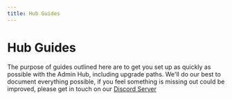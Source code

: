 ```yaml
---
title: Hub Guides
---
```


# Hub Guides

The purpose of guides outlined here are to get you set up as quickly as possible with the Admin Hub, including upgrade paths. We'll do our best to document everything possible, if you feel something is missing out could be improved, please get in touch on our [Discord Server](https://discord.gg/v6qVWaf)
